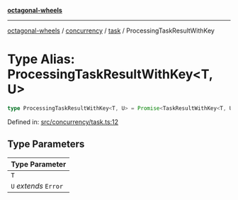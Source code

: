 [**octagonal-wheels**](../../../README.md)

***

[octagonal-wheels](../../../modules.md) / [concurrency](../../README.md) / [task](../README.md) / ProcessingTaskResultWithKey

# Type Alias: ProcessingTaskResultWithKey\<T, U\>

```ts
type ProcessingTaskResultWithKey<T, U> = Promise<TaskResultWithKey<T, U>>;
```

Defined in: [src/concurrency/task.ts:12](https://github.com/vrtmrz/octagonal-wheels/blob/main/src/concurrency/task.ts#L12)

## Type Parameters

| Type Parameter |
| ------ |
| `T` |
| `U` *extends* `Error` |
